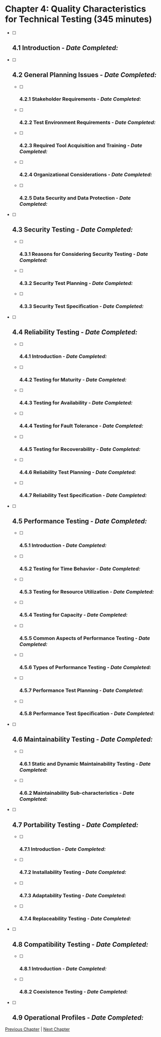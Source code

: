 # Chapter 4: Quality Characteristics for Technical Testing (345 minutes)

- [ ] ## 4.1 Introduction - _Date Completed:_
- [ ] ## 4.2 General Planning Issues - _Date Completed:_
    - [ ] ### 4.2.1 Stakeholder Requirements - _Date Completed:_
    - [ ] ### 4.2.2 Test Environment Requirements - _Date Completed:_
    - [ ] ### 4.2.3 Required Tool Acquisition and Training - _Date Completed:_
    - [ ] ### 4.2.4 Organizational Considerations - _Date Completed:_
    - [ ] ### 4.2.5 Data Security and Data Protection - _Date Completed:_
- [ ] ## 4.3 Security Testing - _Date Completed:_
    - [ ] ### 4.3.1 Reasons for Considering Security Testing - _Date Completed:_
    - [ ] ### 4.3.2 Security Test Planning - _Date Completed:_
    - [ ] ### 4.3.3 Security Test Specification - _Date Completed:_
- [ ] ## 4.4 Reliability Testing - _Date Completed:_
    - [ ] ### 4.4.1 Introduction - _Date Completed:_
    - [ ] ### 4.4.2 Testing for Maturity - _Date Completed:_
    - [ ] ### 4.4.3 Testing for Availability - _Date Completed:_
    - [ ] ### 4.4.4 Testing for Fault Tolerance - _Date Completed:_
    - [ ] ### 4.4.5 Testing for Recoverability - _Date Completed:_
    - [ ] ### 4.4.6 Reliability Test Planning - _Date Completed:_
    - [ ] ### 4.4.7 Reliability Test Specification - _Date Completed:_
- [ ] ## 4.5 Performance Testing - _Date Completed:_
    - [ ] ### 4.5.1 Introduction - _Date Completed:_
    - [ ] ### 4.5.2 Testing for Time Behavior - _Date Completed:_
    - [ ] ### 4.5.3 Testing for Resource Utilization - _Date Completed:_
    - [ ] ### 4.5.4 Testing for Capacity - _Date Completed:_
    - [ ] ### 4.5.5 Common Aspects of Performance Testing - _Date Completed:_
    - [ ] ### 4.5.6 Types of Performance Testing - _Date Completed:_
    - [ ] ### 4.5.7 Performance Test Planning - _Date Completed:_
    - [ ] ### 4.5.8 Performance Test Specification - _Date Completed:_
- [ ] ## 4.6 Maintainability Testing - _Date Completed:_
    - [ ] ### 4.6.1 Static and Dynamic Maintainability Testing - _Date Completed:_
    - [ ] ### 4.6.2 Maintainability Sub-characteristics - _Date Completed:_
- [ ] ## 4.7 Portability Testing - _Date Completed:_
    - [ ] ### 4.7.1 Introduction - _Date Completed:_
    - [ ] ### 4.7.2 Installability Testing - _Date Completed:_
    - [ ] ### 4.7.3 Adaptability Testing - _Date Completed:_
    - [ ] ### 4.7.4 Replaceability Testing - _Date Completed:_
- [ ] ## 4.8 Compatibility Testing - _Date Completed:_
    - [ ] ### 4.8.1 Introduction - _Date Completed:_
    - [ ] ### 4.8.2 Coexistence Testing - _Date Completed:_
- [ ] ## 4.9 Operational Profiles - _Date Completed:_

[Previous Chapter](3-static-and-dynamic-analysis.md) | [Next Chapter](5-reviews.md)
